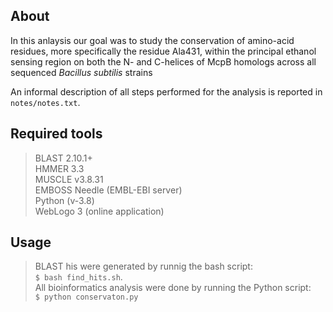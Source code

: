 About  
---
In this anlaysis our goal was to study the conservation of amino-acid residues, more specifically the residue Ala431, within the principal ethanol sensing region on both the N- and C-helices of McpB homologs across all sequenced _Bacillus subtilis_ strains 

An informal description of all steps performed for the analysis is reported in `notes/notes.txt`.


Required tools  
---
>BLAST 2.10.1+  
HMMER 3.3  
MUSCLE v3.8.31  
EMBOSS Needle (EMBL-EBI server)  
Python (v-3.8)  
WebLogo 3 (online application)


Usage  
---
>BLAST his were generated by runnig the bash script:  
`$ bash find_hits.sh`.  
All bioinformatics analysis were done by running the Python script:  
`$ python conservaton.py`
